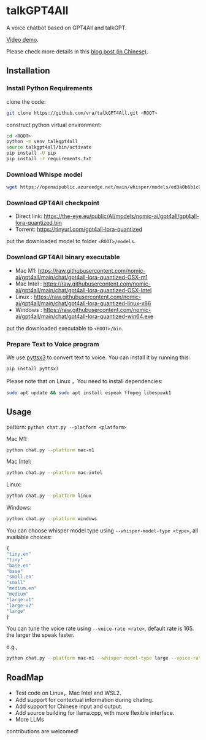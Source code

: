 # talkGPT4All
A voice chatbot based on GPT4All and talkGPT.

[Video demo](https://www.zhihu.com/zvideo/1625779747656515584).

Please check more details in this [blog post (in Chinese)](https://zhuanlan.zhihu.com/p/618826760).

## Installation
### Install Python Requirements
clone the code:
```bash
git clone https://github.com/vra/talkGPT4All.git <ROOT>
```

construct python virtual environment:
```bash
cd <ROOT>
python -m venv talkgpt4all
source talkgpt4all/bin/activate
pip install -U pip
pip install -r requirements.txt
```

### Download Whispe model
```bash
wget https://openaipublic.azureedge.net/main/whisper/models/ed3a0b6b1c0edf879ad9b11b1af5a0e6ab5db9205f891f668f8b0e6c6326e34e/base.pt -o $HOME/.cache/whisper/base.pt
```

### Download GPT4All checkpoint
+ Direct link: <https://the-eye.eu/public/AI/models/nomic-ai/gpt4all/gpt4all-lora-quantized.bin>
+ Torrent: <https://tinyurl.com/gpt4all-lora-quantized>

put the downloaded model to folder `<ROOT>/models`.


### Download GPT4All binary executable

+ Mac M1: <https://raw.githubusercontent.com/nomic-ai/gpt4all/main/chat/gpt4all-lora-quantized-OSX-m1>
+ Mac Intel : <https://raw.githubusercontent.com/nomic-ai/gpt4all/main/chat/gpt4all-lora-quantized-OSX-Intel>
+ Linux : <https://raw.githubusercontent.com/nomic-ai/gpt4all/main/chat/gpt4all-lora-quantized-linux-x86>
+ Windows : <https://raw.githubusercontent.com/nomic-ai/gpt4all/main/chat/gpt4all-lora-quantized-win64.exe>

put the downloaded executable to `<ROOT>/bin`.

### Prepare Text to Voice program
We use [pyttsx3](https://github.com/nateshmbhat/pyttsx3) to convert text to voice. You can install it by running this:
```bash
pip install pyttsx3
```
Please note that on Linux ，You need to install dependencies:
```bash
sudo apt update && sudo apt install espeak ffmpeg libespeak1
```

## Usage
pattern: `python chat.py --platform <platform>`

Mac M1:
```bash
python chat.py --platform mac-m1
```

Mac Intel:
```bash
python chat.py --platform mac-intel
```

Linux:
```bash
python chat.py --platform linux
```

Windows:
```bash
python chat.py --platform windows
```

You can choose whisper model type using `--whisper-model-type <type>`, all available choices:
```python
{
"tiny.en"
"tiny"
"base.en"
"base"
"small.en"
"small"
"medium.en"
"medium"
"large-v1"
"large-v2"
"large"
}
```

You can tune the voice rate using `--voice-rate <rate>`, default rate is 165. the larger the speak faster.

e.g.,
```bash
python chat.py --platform mac-m1 --whisper-model-type large --voice-rate 150
```

## RoadMap
+ Test code on Linux，Mac Intel and WSL2.
+ Add support for contextual information during chating.
+ Add support for Chinese input and output.
+ Add source building for llama.cpp, with more flexible interface.
+ More LLMs

contributions are welcomed!

